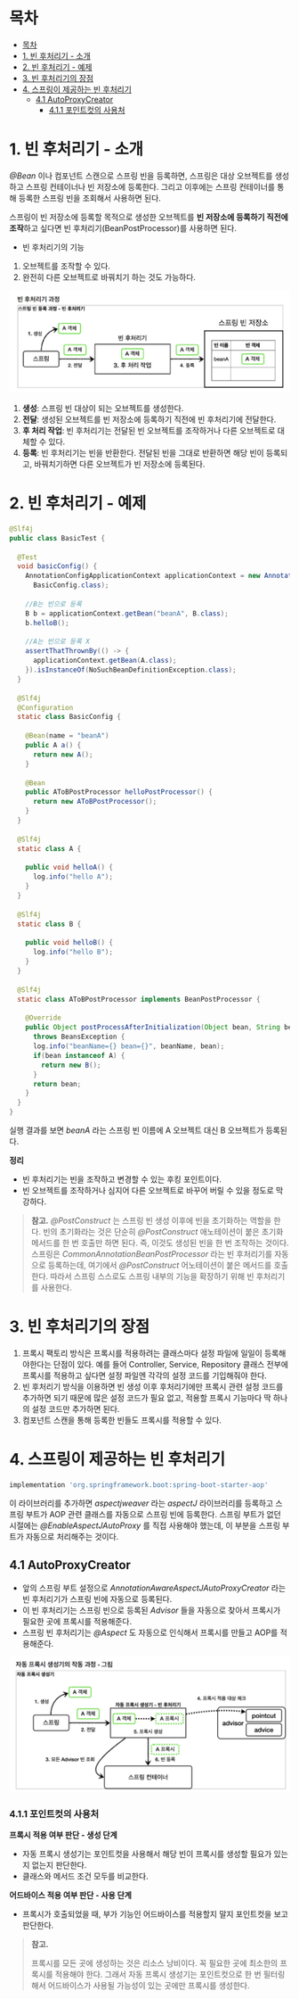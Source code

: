 # 목차

- [목차](#목차)
- [1. 빈 후처리기 - 소개](#1-빈-후처리기---소개)
- [2. 빈 후처리기 - 예제](#2-빈-후처리기---예제)
- [3. 빈 후처리기의 장점](#3-빈-후처리기의-장점)
- [4. 스프링이 제공하는 빈 후처리기](#4-스프링이-제공하는-빈-후처리기)
  - [4.1 AutoProxyCreator](#41-autoproxycreator)
    - [4.1.1 포인트컷의 사용처](#411-포인트컷의-사용처)

# 1. 빈 후처리기 - 소개

_@Bean_ 이나 컴포넌트 스캔으로 스프링 빈을 등록하면, 스프링은 대상 오브젝트를 생성하고
스프링 컨테이너나 빈 저장소에 등록한다. 그리고 이후에는 스프링 컨테이너를 통해 등록한 스프링 빈을
조회해서 사용하면 된다.

스프링이 빈 저장소에 등록할 목적으로 생성한 오브젝트를 **빈 저장소에 등록하기 직전에
조작**하고 싶다면 빈 후처리기(BeanPostProcessor)를 사용하면 된다.

- 빈 후처리기의 기능

1. 오브젝트를 조작할 수 있다.
2. 완전히 다른 오브젝트로 바꿔치기 하는 것도 가능하다.

![img.png](./assets/beanpostprocessorimage1.png)

1. **생성**: 스프링 빈 대상이 되는 오브젝트를 생성한다.
2. **전달**: 생성된 오브젝트를 빈 저장소에 등록하기 직전에 빈 후처리기에 전달한다.
3. **후 처리 작업**: 빈 후처리기는 전달된 빈 오브젝트를 조작하거나 다른 오브젝트로 대체할 수 있다.
4. **등록**: 빈 후처리기는 빈을 반환한다. 전달된 빈을 그대로 반환하면 해당 빈이 등록되고, 바꿔치기하면
   다른 오브젝트가 빈 저장소에 등록된다.

# 2. 빈 후처리기 - 예제

```java
@Slf4j
public class BasicTest {

  @Test
  void basicConfig() {
    AnnotationConfigApplicationContext applicationContext = new AnnotationConfigApplicationContext(
      BasicConfig.class);

    //B는 빈으로 등록
    B b = applicationContext.getBean("beanA", B.class);
    b.helloB();

    //A는 빈으로 등록 X
    assertThatThrownBy(() -> {
      applicationContext.getBean(A.class);
    }).isInstanceOf(NoSuchBeanDefinitionException.class);
  }

  @Slf4j
  @Configuration
  static class BasicConfig {

    @Bean(name = "beanA")
    public A a() {
      return new A();
    }

    @Bean
    public AToBPostProcessor helloPostProcessor() {
      return new AToBPostProcessor();
    }
  }

  @Slf4j
  static class A {

    public void helloA() {
      log.info("hello A");
    }
  }

  @Slf4j
  static class B {

    public void helloB() {
      log.info("hello B");
    }
  }

  @Slf4j
  static class AToBPostProcessor implements BeanPostProcessor {

    @Override
    public Object postProcessAfterInitialization(Object bean, String beanName)
      throws BeansException {
      log.info("beanName={} bean={}", beanName, bean);
      if(bean instanceof A) {
        return new B();
      }
      return bean;
    }
  }
}
```

실행 결과를 보면 _beanA_ 라는 스프링 빈 이름에 A 오브젝트 대신 B 오브젝트가 등록된다.

**정리**

- 빈 후처리기는 빈을 조작하고 변경할 수 있는 후킹 포인트이다.
- 빈 오브젝트를 조작하거나 심지어 다른 오브젝트로 바꾸어 버릴 수 있을 정도로 막강하다.

> **참고.**
> _@PostConstruct_ 는 스프링 빈 생성 이후에 빈을 초기화하는 역할을 한다.
> 빈의 초기화라는 것은 단순히 _@PostConstruct_ 애노테이션이 붙은 초기화 메서드를 한 번 호출만 하면 된다.
> 즉, 이것도 생성된 빈을 한 번 조작하는 것이다.
> 스프링은 *CommonAnnotationBeanPostProcessor* 라는 빈 후처리기를 자동으로 등록하는데,
> 여기에서 *@PostConstruct* 어노테이션이 붙은 메서드를 호출한다. 따라서 스프링 스스로도 스프링 내부의 기능을
> 확장하기 위해 빈 후처리기를 사용한다.

# 3. 빈 후처리기의 장점

1. 프록시 팩토리 방식은 프록시를 적용하려는 클래스마다 설정 파일에 일일이 등록해야한다는 단점이 있다.
   예를 들어 Controller, Service, Repository 클래스 전부에 프록시를 적용하고 싶다면 설정 파일엔 각각의 설정 코드를 기입해줘야 한다.
2. 빈 후처리기 방식을 이용하면 빈 생성 이후 후처리기에만 프록시 관련 설정 코드를 추가하면 되기 때문에 많은 설정 코드가 필요 없고,
   적용할 프록시 기능마다 딱 하나의 설정 코드만 추가하면 된다.
3. 컴포넌트 스캔을 통해 등록한 빈들도 프록시를 적용할 수 있다.

# 4. 스프링이 제공하는 빈 후처리기

```gradle
implementation 'org.springframework.boot:spring-boot-starter-aop'
```

이 라이브러리를 추가하면 *aspectjweaver* 라는 *aspectJ* 라이브러리를 등록하고 스프링 부트가 AOP 관련 클래스를 자동으로 스프링 빈에 등록한다. 스프링 부트가 없던 시절에는 *@EnableAspectJAutoProxy* 를 직접 사용해야 했는데, 이 부분을 스프링 부트가 자동으로 처리해주는 것이다.

## 4.1 AutoProxyCreator

- 앞의 스프링 부트 설정으로 *AnnotationAwareAspectJAutoProxyCreator* 라는 빈 후처리기가 스프링 빈에 자동으로 등록된다.
- 이 빈 후처리기는 스프링 빈으로 등록된 *Advisor* 들을 자동으로 찾아서 프록시가 필요한 곳에 프록시를 적용해준다.
- 스프링 빈 후처리기는 *@Aspect* 도 자동으로 인식해서 프록시를 만들고 AOP를 적용해준다.

![image.png](./assets/1664795260851-image.png)

### 4.1.1 포인트컷의 사용처

**프록시 적용 여부 판단 - 생성 단계**

* 자동 프록시 생성기는 포인트컷을 사용해서 해당 빈이 프록시를 생성할 필요가 있는지 없는지 판단한다.
* 클래스와 메서드 조건 모두를 비교한다.

**어드바이스 적용 여부 판단 - 사용 단계**

- 프록시가 호출되었을 때, 부가 기능인 어드바이스를 적용할지 말지 포인트컷을 보고 판단한다.


> **참고.**
>
> 프록시를 모든 곳에 생성하는 것은 리소스 낭비이다. 꼭 필요한 곳에 최소한의 프록시를 적용해야 한다.
> 그래서 자동 프록시 생성기는 포인트컷으로 한 번 필터링해서 어드바이스가 사용될 가능성이 있는 곳에만 프록시를 생성한다.
